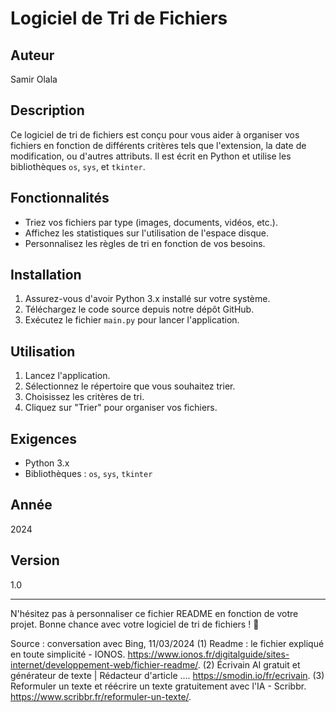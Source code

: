 
# Logiciel de Tri de Fichiers

## Auteur
Samir Olala

## Description
Ce logiciel de tri de fichiers est conçu pour vous aider à organiser vos fichiers en fonction de différents critères tels que l'extension, la date de modification, ou d'autres attributs. Il est écrit en Python et utilise les bibliothèques `os`, `sys`, et `tkinter`.

## Fonctionnalités
- Triez vos fichiers par type (images, documents, vidéos, etc.).
- Affichez les statistiques sur l'utilisation de l'espace disque.
- Personnalisez les règles de tri en fonction de vos besoins.

## Installation
1. Assurez-vous d'avoir Python 3.x installé sur votre système.
2. Téléchargez le code source depuis notre dépôt GitHub.
3. Exécutez le fichier `main.py` pour lancer l'application.

## Utilisation
1. Lancez l'application.
2. Sélectionnez le répertoire que vous souhaitez trier.
3. Choisissez les critères de tri.
4. Cliquez sur "Trier" pour organiser vos fichiers.

## Exigences
- Python 3.x
- Bibliothèques : `os`, `sys`, `tkinter`

## Année
2024

## Version
1.0

---

N'hésitez pas à personnaliser ce fichier README en fonction de votre projet. Bonne chance avec votre logiciel de tri de fichiers ! 🚀

Source : conversation avec Bing, 11/03/2024
(1) Readme : le fichier expliqué en toute simplicité - IONOS. https://www.ionos.fr/digitalguide/sites-internet/developpement-web/fichier-readme/.
(2) Écrivain AI gratuit et générateur de texte | Rédacteur d'article .... https://smodin.io/fr/ecrivain.
(3) Reformuler un texte et réécrire un texte gratuitement avec l'IA - Scribbr. https://www.scribbr.fr/reformuler-un-texte/.